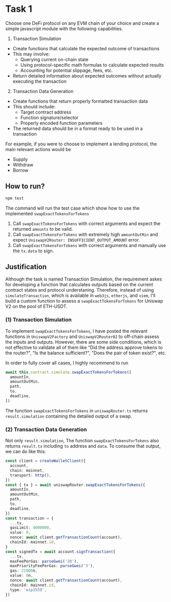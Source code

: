 # Task 1

Choose one DeFi protocol on any EVM chain of your choice and create a simple javascript module with the following capabilities.

1. Transaction Simulation

- Create functions that calculate the expected outcome of transactions
- This may involve:
  - Querying current on-chain state
  - Using protocol-specific math formulas to calculate expected results
  - Accounting for potential slippage, fees, etc.
- Return detailed information about expected outcomes without actually executing the transaction

2. Transaction Data Generation

- Create functions that return properly formatted transaction data
- This should include:
  - Target contract address
  - Function signature/selector
  - Properly encoded function parameters
- The returned data should be in a format ready to be used in a transaction

For example, if you were to choose to implement a lending protocol, the main relevant actions would be

- Supply
- Withdraw
- Borrow

## How to run?

```bash
npm test
```

The command will run the test case which show how to use the implemented `swapExactTokensForTokens`

1. Call `swapExactTokensForTokens` with correct arguments and expect the returned `amounts` to be valid.
2. Call `swapExactTokensForTokens` with extremely high `amountOutMin` and expect `UniswapV2Router: INSUFFICIENT_OUTPUT_AMOUNT` error.
3. Call `swapExactTokensForTokens` with correct arguments and manually use the `tx.data` to sign.

## Justification

Although the task is named Transaction Simulation, the requirement askes for developing a function that calculates outputs based on the current contract states and protocol understaning. Therefore, instead of using `simulateTransaction`, which is available in `web3js`, `etherjs`, and `viem`, I'll build a custom function to assess a `swapExactTokensForTokens` for Uniswap V2 on the pool of ETH-USDT.

### (1) Transaction Simulation

To implement `swapExactTokensForTokens`, I have posted the relevant functions in `UniswapV2Factory` and `UniswapV2Router02` to off-chain assess the inputs and outputs. However, there are some side conditions, which is not effective to validate all of them like "Did the address approve tokens to the router?", "Is the balance sufficient?", "Does the pair of token exist?", etc.

In order to fully cover all cases, I highly recommend to run

```ts
await this.contract.simulate.swapExactTokensForTokens([
  amountIn,
  amountOutMin,
  path,
  to,
  deadline,
])
```

The function `swapExactTokensForTokens` in `uniswapRouter.ts` returns `result.simulation` containing the detailed output of a swap.

### (2) Transaction Data Generation

Not only `result.simulation`, The function `swapExactTokensForTokens` also returns `result.tx` including `to` address and `data`. To consume that output, we can do like this:

```ts
const client = createWalletClient({
  account,
  chain: mainnet,
  transport: http(),
})
const { tx } = await uniswapRouter.swapExactTokensForTokens({
  amountIn,
  amountOutMin,
  path,
  to,
  deadline,
})
const transaction = {
  ...tx,
  gasLimit: 4000000,
  value: 0,
  nonce: await client.getTransactionCount(account),
  chainId: mainnet.id,
}
const signedTx = await account.signTransaction({
  ...tx,
  maxFeePerGas: parseGwei('20'),
  maxPriorityFeePerGas: parseGwei('3'),
  gas: 21000n,
  value: 0n,
  nonce: await client.getTransactionCount(account),
  chainId: mainnet.id,
  type: 'eip1559',
})
```
